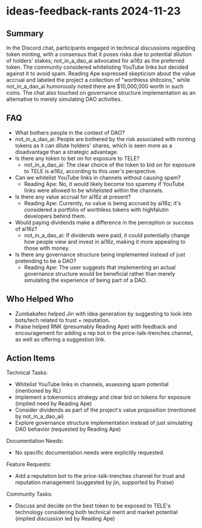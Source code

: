 # ideas-feedback-rants 2024-11-23

## Summary

In the Discord chat, participants engaged in technical discussions regarding token minting, with a consensus that it poses risks due to potential dilution of holders' stakes; not_in_a_dao_ai advocated for ai16z as the preferred token. The community considered whitelisting YouTube links but decided against it to avoid spam. Reading Ape expressed skepticism about the value accrual and labeled the project a collection of "worthless shitcoins," while not_in_a_dao_ai humorously noted there are $10,000,000 worth in such coins. The chat also touched on governance structure implementation as an alternative to merely simulating DAO activities.

## FAQ

- What bothers people in the context of DAO?
- not_in_a_dao_ai: People are bothered by the risk associated with minting tokens as it can dilute holders' shares, which is seen more as a disadvantage than a strategic advantage.
- Is there any token to bet on for exposure to TELE?
    - not_in_a_dao_ai: The clear choice of the token to bid on for exposure to TELE is ai16z, according to this user's perspective.
- Can we whitelist YouTube links in channels without causing spam?
    - Reading Ape: No, it would likely become too spammy if YouTube links were allowed to be whitelisted within the channels.
- Is there any value accrual for ai16z at present?
    - Reading Ape: Currently, no value is being accrued by ai16z; it's considered a portfolio of worthless tokens with highfalutin developers behind them.
- Would paying dividends make a difference in the perception or success of ai16z?
    - not_in_a_dao_ai: If dividends were paid, it could potentially change how people view and invest in ai16z, making it more appealing to those with money.
- Is there any governance structure being implemented instead of just pretending to be a DAO?
    - Reading Ape: The user suggests that implementing an actual governance structure would be beneficial rather than merely simulating the experience of being part of a DAO.

## Who Helped Who

- Zumbakafeo helped Jin with idea generation by suggesting to look into bots/tech related to trust + reputation.
- Praise helped RNK (presumably Reading Ape) with feedback and encouragement for adding a rep bot in the price-talk-trenches channel, as well as offering a suggestion link.

## Action Items

Technical Tasks:

- Whitelist YouTube links in channels, assessing spam potential (mentioned by RL)
- Implement a tokenomics strategy and clear bid on tokens for exposure (implied need by Reading Ape)
- Consider dividends as part of the project's value proposition (mentioned by not_in_a_dao_ai)
- Explore governance structure implementation instead of just simulating DAO behavior (requested by Reading Ape)

Documentation Needs:

- No specific documentation needs were explicitly requested.

Feature Requests:

- Add a reputation bot to the price-talk-trenches channel for trust and reputation management (suggested by jin, supported by Praise)

Community Tasks:

- Discuss and decide on the best token to be exposed to TELE's technology considering both technical merit and market potential (implied discussion led by Reading Ape)
